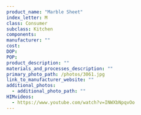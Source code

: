```yaml
---
product_name: "Marble Sheet"
index_letter: M
class: Consumer
subclass: Kitchen
components:
manufacturer: ""
cost: 
DOP: 
POP: 
product_description: ""
materials_and_processes_description: ""
primary_photo_path: /photos/3061.jpg
link_to_manufacturer_website: ""
additional_photos:
  - additional_photo_path: ""
HIMvideos:
  - https://www.youtube.com/watch?v=INWXbNpqvOo
---
```

